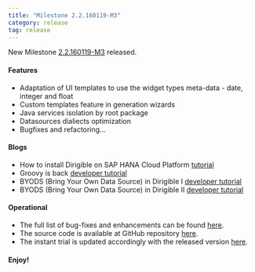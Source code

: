 ```yaml
---
title: "Milestone 2.2.160119-M3"
category: release
tag: release
---
```


New Milestone [2.2.160119-M3](https://wiki.eclipse.org/Dirigible/Downloads/2.2.160119-M3) released.

#### Features

* Adaptation of UI templates to use the widget types meta-data - date, integer and float
* Custom templates feature in generation wizards
* Java services isolation by root package
* Datasources dialiects optimization
* Bugfixes and refactoring...

#### Blogs

* How to install Dirigible on SAP HANA Cloud Platform [tutorial](https://thuf.github.io/dirigible-io/blogs/2015/12/17/blogs_how_to_install_dirigible_on_sap_hana_cloud_platform.html)
* Groovy is back [developer tutorial](https://thuf.github.io/dirigible-io/blogs/2015/12/21/blogs_groovy_is_back.html)
* BYODS (Bring Your Own Data Source) in Dirigible I [developer tutorial](https://thuf.github.io/dirigible-io/blogs/2016/01/07/blogs_dirigible_custom_ds_1.html)
* BYODS (Bring Your Own Data Source) in Dirigible II [developer tutorial](https://thuf.github.io/dirigible-io/blogs/2016/01/11/blogs_dirigible_custom_ds_2.html)

#### Operational

* The full list of bug-fixes and enhancements can be found [here](https://bugs.eclipse.org/bugs/buglist.cgi?bug_status=UNCONFIRMED&bug_status=NEW&bug_status=ASSIGNED&bug_status=REOPENED&bug_status=RESOLVED&bug_status=VERIFIED&bug_status=CLOSED&classification=ECD&columnlist=product%2Ccomponent%2Cassigned_to%2Cbug_status%2Cresolution%2Cshort_desc%2Cchangeddate%2Cversion%2Ctarget_milestone&known_name=Dirigible%202.2.M2&list_id=13453830&product=Dirigible&query_based_on=Dirigible%202.2.M2&query_format=advanced&target_milestone=2.2.M3&version=2.2).
* The source code is available at GitHub repository [here](https://github.com/eclipse/dirigible/tree/2.2.160119-M3).
* The instant trial is updated accordingly with the released version [here](http://trial.dirigible.io).

#### Enjoy!

